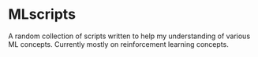# MLscripts
A random collection of scripts written to help my understanding of various ML concepts. Currently mostly on reinforcement learning concepts.
